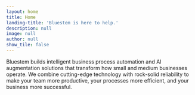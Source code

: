 ```yaml
---
layout: home
title: Home
landing-title: 'Bluestem is here to help.'
description: null
image: null
author: null
show_tile: false
---
```


Bluestem builds intelligent business process automation and AI augmentation solutions that transform how small and medium businesses operate. We combine cutting-edge technology with rock-solid reliability to make your team more productive, your processes more efficient, and your business more successful.

